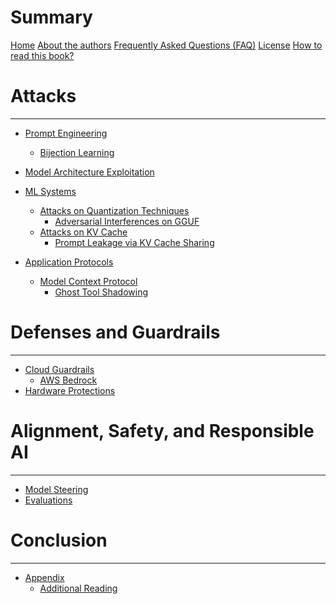<meta name="title" content="AI Security Handbook">
<meta name="description" content="Develop Secure AI Systems">
<meta property="og:title" content="AI Security Handbook">
<meta property="og:description" content="Develop Secure AI Systems">
<meta property="og:type" content="article">
<meta property="og:url" content="https://aisecurityhandbook.com/">
<meta property="og:image" content="https://aisecurityhandbook.com/img/social.png">
<meta name="twitter:title" content="AI Security Handbook">
<meta name="twitter:description" content="Develop Secure AI Systems">
<meta name="twitter:url" content="https://aisecurityhandbook.com/">
<meta name="twitter:card" content="summary_large_image">
<meta name="twitter:image" content="https://aisecurityhandbook.com/img/social.png">


# Summary

[Home](home.md)
[About the authors]()
[Frequently Asked Questions (FAQ)](faq.md)
[License](license.md)
[How to read this book?]()

# Attacks
---

* [Prompt Engineering]()
    * [Bijection Learning](./chapter-1/bijection-learning.md)

* [Model Architecture Exploitation]()

* [ML Systems]()
    * [Attacks on Quantization Techniques]()
        * [Adversarial Interferences on GGUF](./chapter-3/mind-the-gap.md)
    * [Attacks on KV Cache]()
        * [Prompt Leakage via KV Cache Sharing](./chapter-3/prompt-leakage-kv-cache-sharing.md)

* [Application Protocols]()
    * [Model Context Protocol]()
        * [Ghost Tool Shadowing]()



# Defenses and Guardrails
---

* [Cloud Guardrails]()
    * [AWS Bedrock]()
* [Hardware Protections]()


# Alignment, Safety, and Responsible AI
---

* [Model Steering]()
* [Evaluations]()


# Conclusion
---

* [Appendix]()
    * [Additional Reading]()